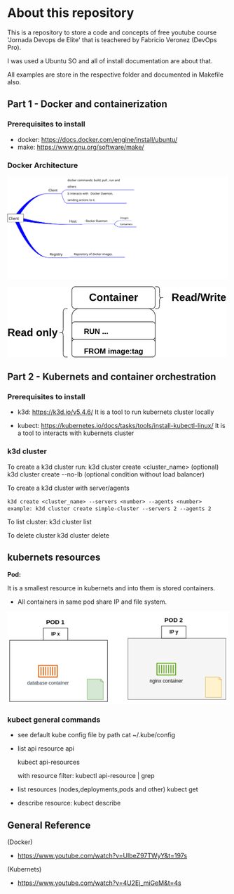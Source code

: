 # About this repository

This is a repository to store a code and concepts of free youtube course 'Jornada Devops de Elite' that is teachered by Fabricio Veronez (DevOps Pro).

I was used a Ubuntu SO and all of install documentation are about that.

All examples are store in the respective folder and documented in Makefile also.

## Part 1 - Docker and containerization

### Prerequisites to install

- docker: https://docs.docker.com/engine/install/ubuntu/
- make: https://www.gnu.org/software/make/

### Docker Architecture

![dockerArch](docker_architecture.svg)

![aboutdocker](AboutDocker.drawio.png)
## Part 2 - Kubernets and container orchestration

### Prerequisites to install

- k3d: https://k3d.io/v5.4.6/
    It is a tool to run kubernets cluster locally

- kubect: https://kubernetes.io/docs/tasks/tools/install-kubectl-linux/
    It is a tool to interacts with kubernets cluster

### k3d cluster

To create a k3d cluster run: 
    k3d cluster create <cluster_name> (optional)
    k3d cluster create --no-lb (optional condition without load balancer)

To create a k3d cluster with server/agents

    k3d create <cluster_name> --servers <number> --agents <number>
    example: k3d cluster create simple-cluster --servers 2 --agents 2

To list cluster:
    k3d cluster list

To delete cluster
    k3d cluster delete

## kubernets resources

**Pod:**

It is a smallest resource in kubernets and into them is stored containers.

- All containers in same pod share IP and file system.

![pod](Kubernets-pods.drawio.png)

### kubect general commands

- see default kube config file by path
    cat ~/.kube/config

- list api resource api

    kubect api-resources
    
    with resource filter: kubectl api-resource | grep <resource>

- list resources (nodes,deployments,pods and other)
    kubect get <resource>
    
- describe resource:
    kubect describe <resource> <name>
## General Reference

(Docker)
- https://www.youtube.com/watch?v=UlbeZ97TWyY&t=197s

(Kubernets)
- https://www.youtube.com/watch?v=4U2Ej_miGeM&t=4s